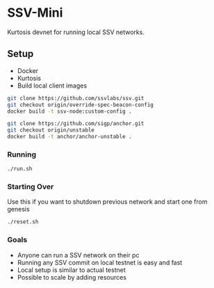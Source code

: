 # SSV-Mini
Kurtosis devnet for running local SSV networks.

## Setup
- Docker
- Kurtosis
- Build local client images
```bash
git clone https://github.com/ssvlabs/ssv.git
git checkout origin/override-spec-beacon-config
docker build -t ssv-node:custom-config . 
```
```bash
git clone https://github.com/sigp/anchor.git
git checkout origin/unstable
docker build -t anchor/anchor-unstable . 
```

### Running 

```bash
./run.sh
```

### Starting Over

Use this if you want to shutdown previous network and start one from genesis

```bash
./reset.sh
```




### Goals 

- Anyone can run a SSV network on their pc
- Running any SSV commit on local testnet is easy and fast
- Local setup is similar to actual testnet
- Possible to scale by adding resources


